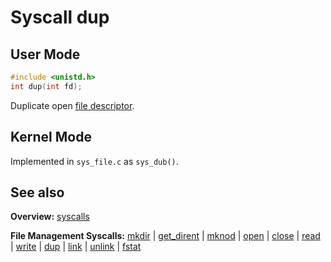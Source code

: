 # Syscall dup

## User Mode

```C
#include <unistd.h>
int dup(int fd);
```

Duplicate open [file descriptor](../file_system/file.md).

## Kernel Mode

Implemented in `sys_file.c` as `sys_dub()`. 

## See also

**Overview:** [syscalls](syscalls.md)

**File Management Syscalls:** [mkdir](mkdir.md) | [get_dirent](get_dirent.md) | [mknod](mknod.md) | [open](open.md) | [close](close.md) | [read](read.md) | [write](write.md) | [dup](dup.md) | [link](link.md) | [unlink](unlink.md) | [fstat](fstat.md)
